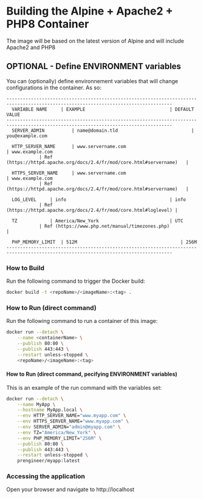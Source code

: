 # Building the Alpine + Apache2 + PHP8 Container

The image will be based on the latest version of Alpine and will include Apache2 and PHP8

## OPTIONAL - Define ENVIRONMENT variables

You can (optionally) define environnement variables that will change configurations in the container.  As so:
```
-----------------------------------------------------------------------------------------------------------------------------------
  VARIABLE NAME		| EXAMPLE								| DEFAULT VALUE
-----------------------------------------------------------------------------------------------------------------------------------
  SERVER_ADMIN 	        | name@domain.tld							| you@example.com
  
  HTTP_SERVER_NAME   	| www.servername.com							| www.example.com
 			| Ref (https://httpd.apache.org/docs/2.4/fr/mod/core.html#servername)	|
  
  HTTPS_SERVER_NAME 	| www.servername.com							| www.example.com
 			| Ref (https://httpd.apache.org/docs/2.4/fr/mod/core.html#servername)	|
  
  LOG_LEVEL		| info								        | info
 			| Ref (https://httpd.apache.org/docs/2.4/fr/mod/core.html#loglevel)	|
  
  TZ			| America/New_York							| UTC
 			| Ref (https://www.php.net/manual/timezones.php)			|
  
  PHP_MEMORY_LIMIT	| 512M								        | 256M
-----------------------------------------------------------------------------------------------------------------------------------
```
### How to Build

Run the following command to trigger the Docker build:

```sh
docker build -t <repoName>/<imageName>:<tag> .
```

### How to Run (direct command)

Run the following command to run a container of this image:

```sh
docker run --detach \
    --name <containerName> \
    --publish 80:80 \
    --publish 443:443 \
    --restart unless-stopped \
    <repoName>/<imageName>:<tag>
```

#### How to Run  (direct command, pecifying ENVIRONMENT variables)

This is an example of the run command with the variables set:

```sh
docker run --detach \
    --name MyApp \
    --hostname MyApp.local \
    --env HTTP_SERVER_NAME="www.myapp.com" \
    --env HTTPS_SERVER_NAME="www.myapp.com" \
    --env SERVER_ADMIN="admin@myapp.com" \
    --env TZ="America/New_York" \
    --env PHP_MEMORY_LIMIT="256M" \
    --publish 80:80 \
    --publish 443:443 \
    --restart unless-stopped \
    prengineer/myapp:latest
```

### Accessing the application

Open your browser and navigate to http://localhost

